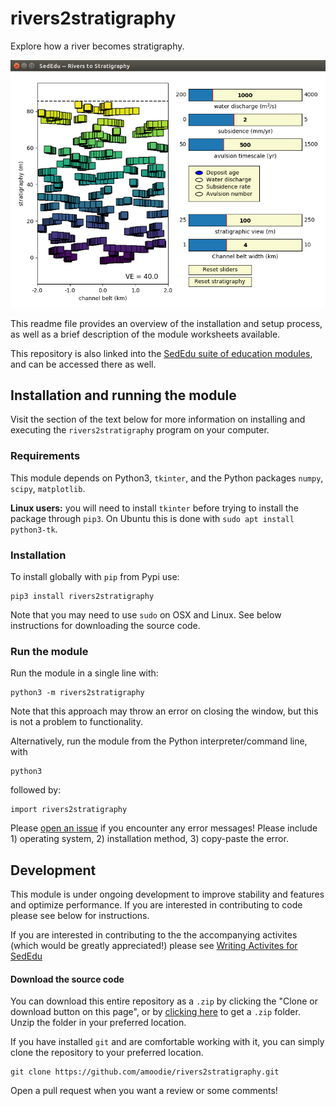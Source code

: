 # rivers2stratigraphy


Explore how a river becomes stratigraphy.


![demo image](./private/demo.png "Demo of GUI")


This readme file provides an overview of the installation and setup process, as well as a brief description of the module worksheets available.

This repository is also linked into the [SedEdu suite of education modules](https://github.com/amoodie/sededu), and can be accessed there as well.



## Installation and running the module

Visit the section of the text below for more information on installing and executing the `rivers2stratigraphy` program on your computer. 


### Requirements

This module depends on Python3, `tkinter`, and the Python packages `numpy`, `scipy`, `matplotlib`. 

__Linux users:__ you will need to install `tkinter` before trying to install the package through `pip3`.
On Ubuntu this is done with `sudo apt install python3-tk`.


<!--
#### Anaconda installation
It is recommended that you install Anaconda, which is an open source distribution of Python. It comes with many basic scientific libraries, some of which are used in the module. Anaconda can be downloaded at https://www.anaconda.com/download/ for Windows, macOS, and Linux. Please follow the instruction provided in the website as to how to install and setup Python on your computer.

#### Custom Python installation
If you want a more flexible and lightweight Python distribution, you can use whatever your favorite package manager is distributing (e.g., `homebrew` or `apt`), check the [Windows downloads here](https://www.python.org/downloads/windows/), or compile [from source](https://www.python.org/downloads/source/).

Whatever method you choose, you will need to install the dependencies. installation by `pip` is easiest, and probably supported if you used anything but compiling from source.
-->


### Installation

To install globally with `pip` from Pypi use:
```
pip3 install rivers2stratigraphy
```

Note that you may need to use `sudo` on OSX and Linux.
See below instructions for downloading the source code.


### Run the module

Run the module in a single line with:
```
python3 -m rivers2stratigraphy
```
Note that this approach may throw an error on closing the window, but this is not a problem to functionality.

Alternatively, run the module from the Python interpreter/command line, with
```
python3
```
followed by:
```
import rivers2stratigraphy
```

Please [open an issue](https://github.com/amoodie/rivers2stratigraphy/issues) if you encounter any error messages! 
Please include 1) operating system, 2) installation method, 3) copy-paste the error.



## Development

This module is under ongoing development to improve stability and features and optimize performance.
If you are interested in contributing to code please see below for instructions.

If you are interested in contributing to the the accompanying activites (which would be greatly appreciated!) please see [Writing Activites for SedEdu](https://github.com/amoodie/sededu/blob/develop/docs/writing_activities.md)

#### Download the source code

You can download this entire repository as a `.zip` by clicking the "Clone or download button on this page", or by [clicking here](https://github.com/amoodie/rivers2stratigraphy/archive/master.zip) to get a `.zip` folder. Unzip the folder in your preferred location.

If you have installed `git` and are comfortable working with it, you can simply clone the repository to your preferred location.

```
git clone https://github.com/amoodie/rivers2stratigraphy.git
```

Open a pull request when you want a review or some comments!
